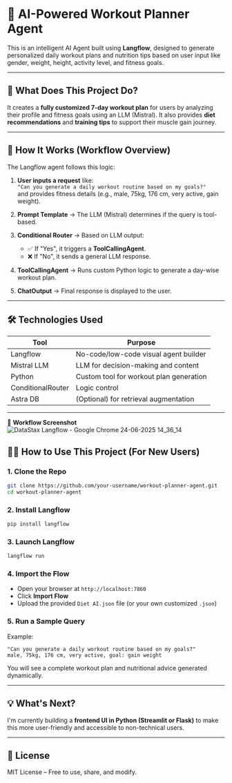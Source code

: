 
# 🧠 AI-Powered Workout Planner Agent

This is an intelligent AI Agent built using **Langflow**, designed to generate personalized daily workout plans and nutrition tips based on user input like gender, weight, height, activity level, and fitness goals.

---

## 🧭 What Does This Project Do?

It creates a **fully customized 7-day workout plan** for users by analyzing their profile and fitness goals using an LLM (Mistral). It also provides **diet recommendations** and **training tips** to support their muscle gain journey.

---

## 🔧 How It Works (Workflow Overview)

The Langflow agent follows this logic:

1. **User inputs a request** like:  
   `"Can you generate a daily workout routine based on my goals?"`  
   and provides fitness details (e.g., male, 75kg, 176 cm, very active, gain weight).

2. **Prompt Template** → The LLM (Mistral) determines if the query is tool-based.

3. **Conditional Router** → Based on LLM output:  
   - ✅ If "Yes", it triggers a **ToolCallingAgent**.  
   - ❌ If "No", it sends a general LLM response.

4. **ToolCallingAgent** → Runs custom Python logic to generate a day-wise workout plan.

5. **ChatOutput** → Final response is displayed to the user.

---

## 🛠️ Technologies Used

| Tool         | Purpose                                  |
|--------------|------------------------------------------|
| Langflow     | No-code/low-code visual agent builder    |
| Mistral LLM  | LLM for decision-making and content      |
| Python       | Custom tool for workout plan generation  |
| ConditionalRouter | Logic control                       |
| Astra DB     | (Optional) for retrieval augmentation    |

---


📸 **Workflow Screenshot**![DataStax Langflow - Google Chrome 24-06-2025 14_36_14](https://github.com/user-attachments/assets/9f5c2d97-3de1-4f59-9f74-be6a4f2429f0)


## 🧑‍💻 How to Use This Project (For New Users)

### 1. Clone the Repo
```bash
git clone https://github.com/your-username/workout-planner-agent.git
cd workout-planner-agent
```

### 2. Install Langflow
```bash
pip install langflow
```

### 3. Launch Langflow
```bash
langflow run
```

### 4. Import the Flow
- Open your browser at `http://localhost:7860`
- Click **Import Flow**
- Upload the provided `Diet AI.json` file (or your own customized `.json`)

### 5. Run a Sample Query
Example:  
```
"Can you generate a daily workout routine based on my goals?"
male, 75kg, 176 cm, very active, goal: gain weight
```

You will see a complete workout plan and nutritional advice generated dynamically.

---

## 💡 What's Next?

I'm currently building a **frontend UI in Python (Streamlit or Flask)** to make this more user-friendly and accessible to non-technical users.

---

## 📄 License

MIT License – Free to use, share, and modify.

